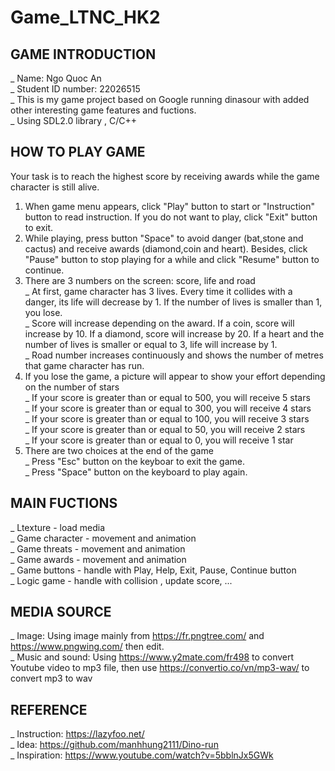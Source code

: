 # Game_LTNC_HK2

## GAME INTRODUCTION
_ Name: Ngo Quoc An  <br/>
_ Student ID number: 22026515 <br/>
_ This is my game project based on Google running dinasour with added other interesting game features and fuctions. <br/>
_ Using SDL2.0 library , C/C++ <br/>

## HOW TO PLAY GAME
Your task is to reach the highest score by receiving awards while the game character is still alive. <br/>
1. When game menu appears, click "Play" button to start or "Instruction" button to read instruction. If you do not want to play, click "Exit" button to exit.
2. While playing, press button "Space" to avoid danger (bat,stone and cactus) and receive awards (diamond,coin and heart). Besides, click "Pause" button to stop playing 
for a while and click "Resume" button to continue.
3. There are 3 numbers on the screen: score, life and road <br/>
_ At first, game character has 3 lives. Every time it collides with a danger, its life will decrease by 1. If the number of lives is smaller than 1, you lose. <br/>
_ Score will increase depending on the award. If a coin, score will increase by 10. If a diamond, score will increase by 20. If a heart and the number of lives is smaller
or equal to 3, life will increase by 1. <br/>
_ Road number increases continuously and shows the number of metres that game character has run. <br/>
4. If you lose the game, a picture will appear to show your effort depending on the number of stars <br/>
_ If your score is greater than or equal to 500, you will receive 5 stars  <br/>
_ If your score is greater than or equal to 300, you will receive 4 stars  <br/>
_ If your score is greater than or equal to 100, you will receive 3 stars  <br/>
_ If your score is greater than or equal to 50, you will receive 2 stars   <br/>
_ If your score is greater than or equal to 0, you will receive 1 star     <br/>
5. There are two choices at the end of the game <br/>
_ Press "Esc" button on the keyboar to exit the game. <br/>
_ Press "Space" button on the keyboard to play again. <br/>

## MAIN FUCTIONS
_ Ltexture - load media <br/>
_ Game character - movement and animation <br/>
_ Game threats - movement and animation <br/>
_ Game awards - movement and animation <br/>
_ Game buttons - handle with Play, Help, Exit, Pause, Continue button <br/>
_ Logic game - handle with collision , update score, ... <br/>

## MEDIA SOURCE
_ Image: Using image mainly from https://fr.pngtree.com/ and https://www.pngwing.com/ then edit. <br/>
_ Music and sound: Using https://www.y2mate.com/fr498 to convert Youtube video to mp3 file, then use https://convertio.co/vn/mp3-wav/ to convert mp3 to wav <br/>

## REFERENCE
_ Instruction: https://lazyfoo.net/ <br/>
_ Idea: https://github.com/manhhung2111/Dino-run <br/>
_ Inspiration: https://www.youtube.com/watch?v=5bblnJx5GWk <br/>
